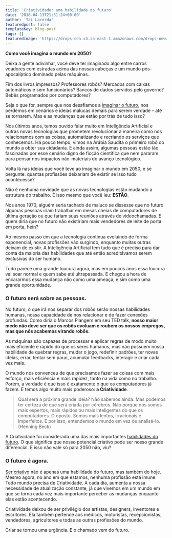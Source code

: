 ```yaml
---
title: 'Criatividade: uma habilidade do futuro'
date: '2018-04-13T21:31:24+00:00'
author: 'Tai Lacerda'
featuredpost: false
templateKey: blog-post
tags: []
featuredimage: 'https://drops-cdn.s3.sa-east-1.amazonaws.com/drops-new/wp-content/uploads/2018/04/13205832/criatividade-150x150.png'
---
```

**Como você imagina o mundo em 2050?**

Deixa a gente adivinhar, você deve ter imaginado algo entre carros voadores com estradas acima das nossas cabeças e um mundo pós-apocalíptico dominado pelas máquinas.

Fim dos livros impressos? Professores robôs? Mercados com caixas automáticos e sem funcionários? Bancos de dados servidos pelo governo? Bebês programados por computadores?

Seja o que for, sempre que nos desafiamos a [imaginar o futuro](https://descola.org/drops/homens-x-maquinas-voce-esta-preparado/), nos perdemos em cenários e ideias malucas demais para serem verdade – até se tornarem. Mas e as mudanças que estão por trás de tudo isso?

Nos últimos anos, temos ouvido falar muito em Inteligência Artificial e outras novas tecnologias que prometem revolucionar a maneira como nos relacionamos com as coisas, automatizando e recriando os serviços que conhecemos. Há pouco tempo, vimos na Arábia Saudita o primeiro robô do mundo a obter sua cidadania. E ainda assim, algumas pessoas estão tão fascinadas por esse cenário digno de ficção científica que nem pararam para pensar nos impactos não-materiais do avanço tecnológico.

Volta lá nas ideias que você teve ao imaginar o mundo em 2050, e se pergunte: quantas profissões deixariam de existir se isso tudo acontecesse?

Não é nenhuma novidade que as novas tecnologias estão mudando a estrutura do trabalho. É isso mesmo que você leu: **ESTÃO**.

Nos anos 1970, alguém seria tachado de maluco se dissesse que no futuro algumas pessoas iriam trabalhar em mesas cheias de computadores de última geração ou que fariam suas reuniões através de videochamadas. E quem diria que no futuro não existiriam mais vendedores de leite de porta em porta, hein?

Ao mesmo passo em que a tecnologia continua evoluindo de forma exponencial, novas profissões vão surgindo, enquanto muitas outras deixam de existir. A Inteligência Artificial tem tudo que é preciso para dar conta da maioria das habilidades que até então acreditávamos serem exclusivas do ser humano.

Tudo parece uma grande loucura agora, mas em poucos anos essa loucura vai soar normal e quem sabe até ultrapassada. E chegou a hora de encararmos essa mudança não como uma ameaça, e sim como uma grande oportunidade.

### O futuro será sobre as pessoas.

No futuro, o que irá nos separar dos robôs serão nossas habilidades humanas, nossa capacidade de nos relacionar e de fazer conexões profundas. Como diria o Marcos Piangers em seu TED talk, **nosso maior medo não deve ser que os robôs evoluam e roubem os nossos empregos, mas que nós acabemos virando robôs.**

As máquinas são capazes de processar e aplicar regras de modo muito mais eficiente e rápido do que os seres humanos, mas não possuem nossa habilidade de quebrar regras, mudar o jogo, redefinir padrões, ter novas ideias, errar, tentar sem parar, acumular feedbacks, interagir e criar cada vez mais.

O mundo nos convenceu de que precisamos fazer as coisas com mais esforço, mais eficiência e mais rapidez, tanto na vida como no trabalho. Porém, a verdade é que isso é exatamente o que os computadores já fazem. E temos algo muito mais poderoso: **a Criatividade**.

> Qual será a próxima grande ideia? Não sabemos ainda. Mas podemos ter certeza de que será criada por cérebros. Não porque nós somos mais espertos, mais rápidos ou mais inteligentes do que os computadores. O oposto. Somos mais lentos, irracionais e imperfeitos. E por isso, entendemos o mundo em vez de analisá-lo. (Henning Beck)

A Criatividade foi considerada uma das mais importantes [habilidades do futuro](https://descola.org/curso/habilidades-do-futuro). O que significa que nosso potencial criativo pode ser nosso grande diferencial. E isso não vale só para 2050 não, viu?

### O futuro é agora.

[Ser criativo](https://descola.org/drops/gestao-da-criatividade/) não é apenas uma habilidade do futuro, mas também do hoje. Mesmo agora, no ano em que estamos, nenhuma profissão está imune. Todo mundo precisa de Criatividade. A cada dia, aumenta a nossa necessidade de atualização constante, já que vivemos em um mundo em que se torna cada vez mais importante perceber as mudanças enquanto elas estão acontecendo.

Criatividade deixou de ser privilégio dos artistas, designers, inventores e escritores. Ela também pertence aos médicos, motoristas, recepcionistas, vendedores, agricultores e todas as outras profissões do mundo.

Criar se tornou uma urgência. E o chamado vem do futuro.
